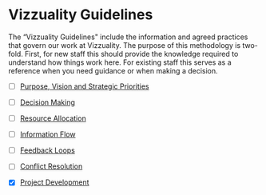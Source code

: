 # Vizzuality Guidelines

The “Vizzuality Guidelines" include the information and agreed practices that govern our work at Vizzuality. The purpose of this methodology is two-fold. First, for new staff this should provide the knowledge required to understand how things work here. For existing staff this serves as a reference when you need guidance or when making a decision.


- [ ] [Purpose, Vision and Strategic Priorities](purpose/index.md)
- [ ] [Decision Making](decision-making/index.md)
- [ ] [Resource Allocation](resource-allocation/index.md)
- [ ] [Information Flow](information-flow/index.md)
- [ ] [Feedback Loops](feedback-loops/index.md)
- [ ] [Conflict Resolution](conflict-resolution/index.md)
- [x] [Project Development](projects/index.md)


